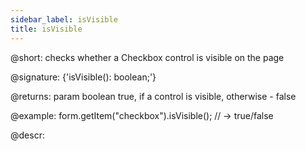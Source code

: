 ```yaml
---
sidebar_label: isVisible
title: isVisible
---          
```


@short: checks whether a Checkbox control is visible on the page

@signature: {'isVisible(): boolean;'}

@returns:
param   boolean     true, if a control is visible, otherwise - false

@example:
form.getItem("checkbox").isVisible(); // -> true/false



@descr:


